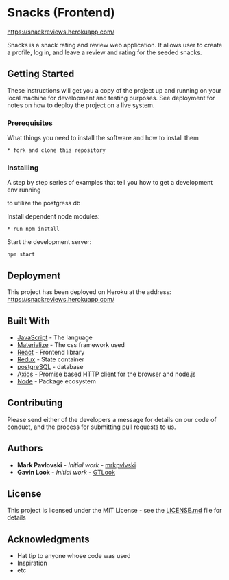 # Snacks (Frontend)

https://snackreviews.herokuapp.com/

Snacks is a snack rating and review web application.  It allows user to create a profile, log in, and leave a review and rating for the seeded snacks.

## Getting Started

These instructions will get you a copy of the project up and running on your local machine for development and testing purposes. See deployment for notes on how to deploy the project on a live system.

### Prerequisites

What things you need to install the software and how to install them

```shell
* fork and clone this repository
```

### Installing

A step by step series of examples that tell you how to get a development env running

to utilize the postgress db

Install dependent node modules:

```shell
* run npm install
```
Start the development server:

```shell
npm start
```

## Deployment

This project has been deployed on Heroku at the address: https://snackreviews.herokuapp.com/

## Built With

* [JavaScript](https://www.javascript.com/) - The language
* [Materialize](https://materializecss.com/) - The css framework used
* [React](https://reactjs.org/) - Frontend library
* [Redux](https://redux.js.org/) - State container
* [postgreSQL](https://www.postgresql.org/) - database
* [Axios](https://github.com/axios/axios) - Promise based HTTP client for the browser and node.js
* [Node](https://nodejs.org/en/) - Package ecosystem

## Contributing

Please send either of the developers a message for details on our code of conduct, and the process for submitting pull requests to us.

## Authors

* **Mark Pavlovski** - *Initial work* - [mrkpvlvski](https://github.com/mrkpvlvski)
* **Gavin Look** - *Initial work* - [GTLook](https://github.com/GTLook/)

## License

This project is licensed under the MIT License - see the [LICENSE.md](LICENSE.md) file for details

## Acknowledgments

* Hat tip to anyone whose code was used
* Inspiration
* etc
